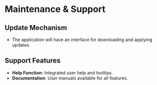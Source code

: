 ﻿# Maintenance & Support

## Update Mechanism
- The application will have an interface for downloading and applying updates.

## Support Features
- **Help Function**: Integrated user help and tooltips.
- **Documentation**: User manuals available for all features.
